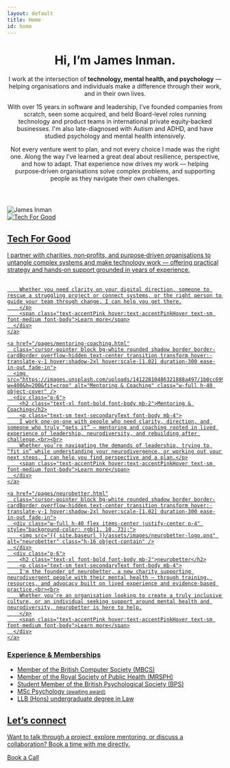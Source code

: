 ```yaml
---
layout: default
title: Home
id: home
---
```


<header class="max-w-5xl mx-auto py-4 px-12 text-center fade-in">
  <h1 class="text-5xl font-display font-normal mb-8">Hi, I’m James Inman.</h1>
  <p class="text-xl text-secondaryText max-w-2xl mx-auto font-body mb-4">
  I work at the intersection of <strong>technology, mental health, and psychology</strong> — helping organisations and individuals make a difference through their work, and in their own lives.
  </p>

  <p class="text-md text-secondaryText max-w-2xl mx-auto font-body mb-4">With over 15 years in software and leadership, I’ve founded companies from scratch, seen some acquired, and held Board-level roles running technology and product teams in international private equity‑backed businesses. I'm also late-diagnosed with Autism and ADHD, and have studied psychology and mental health intensively.
  </p>

  <p class="text-md text-secondaryText max-w-2xl mx-auto font-body mb-4">
    Not every venture went to plan, and not every choice I made was the right one. Along the way I’ve learned a great deal about resilience, perspective, and how to adapt. That experience now drives my work — helping purpose‑driven organisations solve complex problems, and supporting people as they navigate their own challenges.
  </p>
</header>

<section class="max-w-6xl mx-auto px-4 fade-in">
  <div class="relative flex justify-center mb-12">
    <img src="{{ site.baseurl }}/assets/images/headshot.jpg" alt="James Inman" class="rounded-lg shadow-lg w-full max-w-4xl h-96 object-cover object-top" />
  </div>

  <div class="grid md:grid-cols-3 gap-6 relative z-10 -mt-16">
    <a href="/pages/tech-for-good.html"
      class="cursor-pointer block bg-white rounded shadow border border-cardBorder overflow-hidden text-center transition transform hover:-translate-y-1 hover:shadow-2xl hover:scale-[1.02] duration-300 ease-in-out fade-in">
      <img src="https://images.unsplash.com/photo-1522071820081-009f0129c71c?w=400&h=200&fit=crop" alt="Tech For Good" class="w-full h-40 object-cover" />
      <div class="p-6">
        <h2 class="text-xl font-bold font-body mb-2">Tech For Good</h2>
        <p class="text-sm text-secondaryText font-body mb-4">
        I partner with charities, non‑profits, and purpose‑driven organisations to untangle complex systems and make technology work  — offering practical strategy and hands‑on support grounded in years of experience.<br><br>

        Whether you need clarity on your digital direction, someone to rescue a struggling project or connect systems, or the right person to guide your team through change, I can help you get there.
        </p>
        <span class="text-accentPink hover:text-accentPinkHover text-sm font-medium font-body">Learn more</span>
      </div>
    </a>

    <a href="/pages/mentoring-coaching.html"
      class="cursor-pointer block bg-white rounded shadow border border-cardBorder overflow-hidden text-center transition transform hover:-translate-y-1 hover:shadow-2xl hover:scale-[1.02] duration-300 ease-in-out fade-in">
      <img src="https://images.unsplash.com/uploads/14122810486321888a497/1b0cc699?w=400&h=200&fit=crop" alt="Mentoring & Coaching" class="w-full h-40 object-cover" />
      <div class="p-6">
        <h2 class="text-xl font-bold font-body mb-2">Mentoring & Coaching</h2>
        <p class="text-sm text-secondaryText font-body mb-4">
        I work one‑on‑one with people who need clarity, direction, and someone who truly “gets it” — mentoring and coaching rooted in lived experience of leadership, neurodiversity, and rebuilding after challenge.<br><br>
        Whether you’re navigating the demands of leadership, trying to “fit in” while understanding your neurodivergence, or working out your next steps, I can help you find perspective and a plan.</p>
        <span class="text-accentPink hover:text-accentPinkHover text-sm font-medium font-body">Learn more</span>
      </div>
    </a>

    <a href="/pages/neurobetter.html"
      class="cursor-pointer block bg-white rounded shadow border border-cardBorder overflow-hidden text-center transition transform hover:-translate-y-1 hover:shadow-2xl hover:scale-[1.02] duration-300 ease-in-out fade-in">
      <div class="w-full h-40 flex items-center justify-center p-4" style="background-color: rgb(1, 10, 73);">
        <img src="{{ site.baseurl }}/assets/images/neurobetter-logo.png" alt="neurobetter" class="h-16 object-contain" />
      </div>
      <div class="p-6">
        <h2 class="text-xl font-bold font-body mb-2">neurobetter</h2>
        <p class="text-sm text-secondaryText font-body mb-4">
        I'm the founder of neurobetter, a new charity supporting neurodivergent people with their mental health — through training, resources, and advocacy built on lived experience and evidence‑based practice.<br><br>
        Whether you’re an organisation looking to create a truly inclusive culture, or an individual seeking support around mental health and neurodiversity, neurobetter is here to help.
        </p>
        <span class="text-accentPink hover:text-accentPinkHover text-sm font-medium font-body">Learn more</span>
      </div>
    </a>
  </div>
</section>

<section class="max-w-3xl mx-auto px-4 mt-12 fade-in">
  <div class="bg-gray-50 border border-cardBorder rounded-xl shadow-sm p-6 text-center">
    <h3 class="text-lg font-semibold mb-4">Experience & Memberships</h3>
    <ul class="text-secondaryText text-sm space-y-2">
      <li>Member of the British Computer Society (MBCS)</li>
      <li>Member of the Royal Society of Public Health (MRSPH)</li>
      <li>Student Member of the British Psychological Society (BPS)</li>
      <li>MSc Psychology <small>(awaiting award)</small></li>
      <li>LLB (Hons) undergraduate degree in Law</li>
    </ul>
  </div>
</section>

<section class="max-w-3xl mx-auto px-4 py-16 text-center fade-in">
  <h2 class="text-2xl font-semibold font-display mb-4">Let’s connect</h2>
  <p class="text-md text-secondaryText font-body mb-6">
    Want to talk through a project, explore mentoring, or discuss a collaboration? Book a time with me directly.
  </p>
  <a href="https://calendly.com/james-inman" target="_blank" rel="noopener"
    class="inline-block bg-callToAction hover:bg-callToActionHover text-white font-medium py-3 px-6 rounded shadow font-body">
    Book a Call
  </a>
</section>
